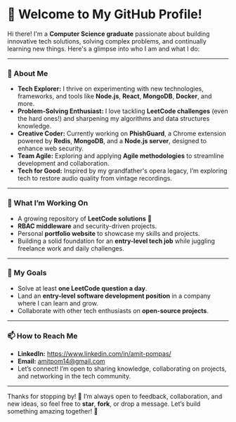 # 👋 Welcome to My GitHub Profile!

Hi there! I'm a **Computer Science graduate** passionate about building innovative tech solutions, solving complex problems, and continually learning new things. Here's a glimpse into who I am and what I do:

---

### 🚀 About Me  
- **Tech Explorer:** I thrive on experimenting with new technologies, frameworks, and tools like **Node.js**, **React**, **MongoDB**, **Docker**, and more.  
- **Problem-Solving Enthusiast:** I love tackling **LeetCode challenges** (even the hard ones!) and sharpening my algorithms and data structures knowledge.  
- **Creative Coder:** Currently working on **PhishGuard**, a Chrome extension powered by **Redis**, **MongoDB**, and a **Node.js server**, designed to enhance web security.  
- **Team Agile:** Exploring and applying **Agile methodologies** to streamline development and collaboration.  
- **Tech for Good:** Inspired by my grandfather's opera legacy, I’m exploring tech to restore audio quality from vintage recordings.

---

### 🧩 What I’m Working On  
- A growing repository of **LeetCode solutions** 🧠  
- **RBAC middleware** and security-driven projects.  
- Personal **portfolio website** to showcase my skills and projects.  
- Building a solid foundation for an **entry-level tech job** while juggling freelance work and daily challenges.  

---

### 🎯 My Goals  
- Solve at least **one LeetCode question a day**.  
- Land an **entry-level software development position** in a company where I can learn and grow.  
- Collaborate with other tech enthusiasts on **open-source projects**.  

---

### 📫 How to Reach Me  
- **LinkedIn:** https://www.linkedin.com/in/amit-pompas/
- **Email:** amitpom14@gmail.com
- Let’s connect! I’m open to sharing knowledge, collaborating on projects, and networking in the tech community.  

---


Thanks for stopping by! 🎉 I’m always open to feedback, collaboration, and new ideas, so feel free to **star**, **fork**, or drop a message. Let’s build something amazing together! 🚀  


